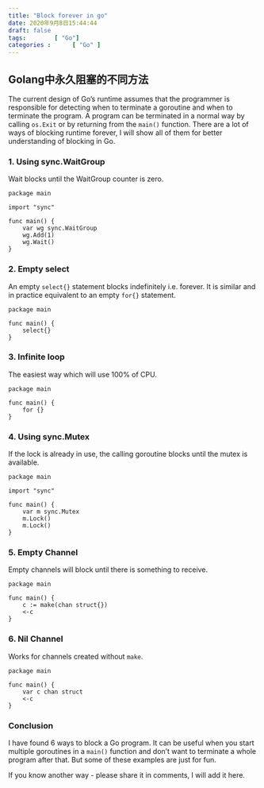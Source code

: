```yaml
---
title: "Block forever in go"
date: 2020年9月8日15:44:44
draft: false
tags:        [ "Go"]
categories :      [ "Go" ]
---
```



## Golang中永久阻塞的不同方法

The current design of Go’s runtime assumes that the programmer is responsible for detecting when to terminate a goroutine and when to terminate the program. A program can be terminated in a normal way by calling `os.Exit` or by returning from the `main()` function. There are a lot of ways of blocking runtime forever, I will show all of them for better understanding of blocking in Go.

### 1. Using sync.WaitGroup

Wait blocks until the WaitGroup counter is zero.

```
package main

import "sync"

func main() {
    var wg sync.WaitGroup
    wg.Add(1)
    wg.Wait()
}
```

### 2. Empty select

An empty `select{}` statement blocks indefinitely i.e. forever. It is similar and in practice equivalent to an empty `for{}` statement.

```
package main

func main() {
    select{}
}
```

### 3. Infinite loop

The easiest way which will use 100% of CPU.

```
package main

func main() {
    for {}
}
```

### 4. Using sync.Mutex

If the lock is already in use, the calling goroutine blocks until the mutex is available.

```
package main

import "sync"

func main() {
    var m sync.Mutex
	m.Lock()
    m.Lock()
}
```

### 5. Empty Channel

Empty channels will block until there is something to receive.

```
package main

func main() {
	c := make(chan struct{})
    <-c
}
```

### 6. Nil Channel

Works for channels created without `make`.

```
package main

func main() {
	var c chan struct
    <-c
}
```

### Conclusion

I have found 6 ways to block a Go program. It can be useful when you start multiple goroutines in a `main()` function and don’t want to terminate a whole program after that. But some of these examples are just for fun.

If you know another way - please share it in comments, I will add it here.
